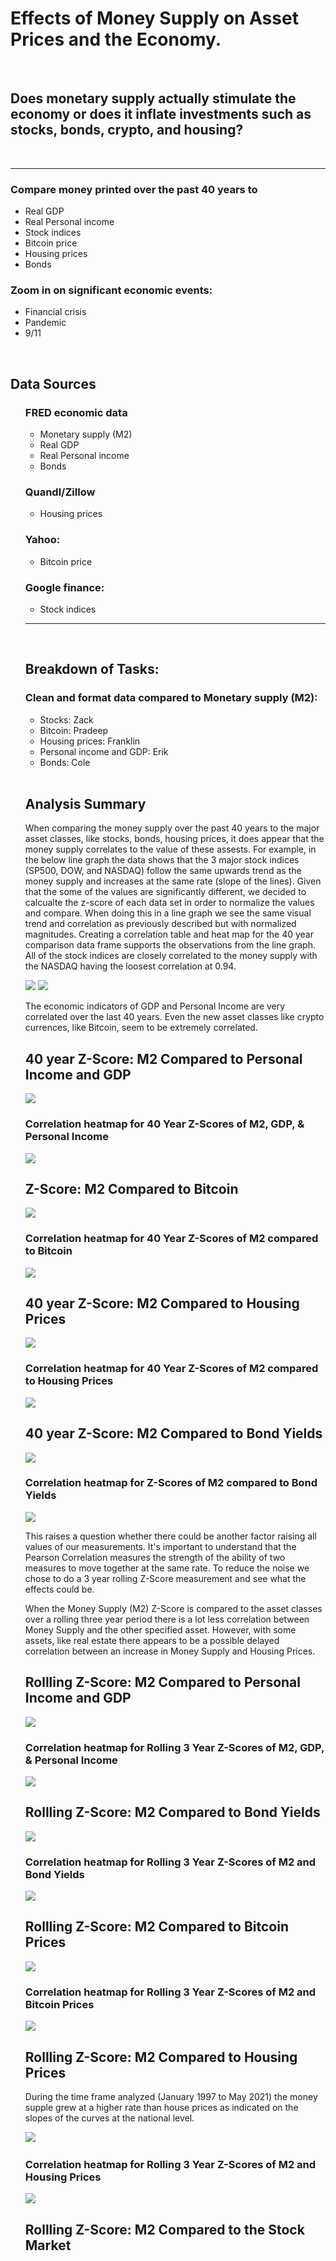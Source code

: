 <h1>Effects of Money Supply on Asset Prices and the Economy.</h1>

<br>
<h2>Does monetary supply actually stimulate the economy or does it inflate investments such as stocks, bonds, crypto, and housing?
</h2><br>
<hr>
<h3>Compare money printed over the past 40 years to</h3>
<ul>
	<li>Real GDP</li>
	<li>Real Personal income</li>
	<li>Stock indices</li>
	<li>Bitcoin price</li>
	<li>Housing prices</li>
	<li>Bonds</li>
</ul>
<h3>Zoom in on significant economic events:</h3>
<ul>
	<li>Financial crisis</li>
	<li>Pandemic</li>
	<li>9/11</li>
</ul>
<br>
<h2>Data Sources</h2>
<ul>
<h3>FRED economic data</h3>
<ul>
    <li>Monetary supply (M2)</li>
    <li>Real GDP</li>
    <li>Real Personal income</li>
    <li>Bonds</li>
</ul>
<h3>Quandl/Zillow</h3>
<ul>
    <li>Housing prices</li>
</ul> 
<h3>Yahoo:</h3>
<ul>
    <li>Bitcoin price</li>
</ul> 
<h3>Google finance:</h3>
<ul>
    <li>Stock indices</li>
</ul>
<hr>
<br>
<h2>
Breakdown of Tasks:
</h2>
<h3>Clean and format data compared to Monetary supply (M2):</h3>
<ul>
    <li>Stocks: Zack</li>
    <li>Bitcoin: Pradeep</li>
    <li>Housing prices: Franklin </li>
    <li>Personal income and GDP: Erik </li>
    <li>Bonds: Cole</li>
</ul>
<br>
<h2>
Analysis Summary
</h2>
<p>
When comparing the money supply over the past 40 years to the major asset classes, like stocks, bonds, housing prices, it does appear that the money supply correlates to the value of these assests. For example, in the below line graph the data shows that the 3 major stock indices (SP500, DOW, and NASDAQ) follow the same upwards trend as the money supply and increases at the same rate (slope of the lines). Given that the some of the values are significantly different, we decided to calcualte the z-score of each data set in order to normalize the values and compare. When doing this in a line graph we see the same visual trend and correlation as previously described but with normalized magnitudes. Creating a correlation table and heat map for the 40 year comparison data frame supports the observations from the line graph. All of the stock indices are closely correlated to the money supply with the NASDAQ having the loosest correlation at 0.94.   
</p>

<!-- ![image](Resources/Stock Index Z-Score Comparison Graph.png) -->
<img src="Resources/Stock Index Z-Score Comparison Graph.png">

<img src="Resources/Overall Correlation Heat Map.png">

<p>
The economic indicators of GDP and Personal Income are very correlated over the last 40 years.  Even the new asset classes like crypto currences, like Bitcoin, seem to be extremely correlated.
</p>
<h2>40 year Z-Score: M2 Compared to Personal Income and GDP</h2>
<img src="Resources/el-40y_Z-Score_plot.png">
<br>
<h3>Correlation heatmap for 40 Year Z-Scores of M2, GDP, & Personal Income</h3>
<img src="Resources/el-Correlation_of_M2_GDP_Income_40yr.png">

<h2>Z-Score: M2 Compared to Bitcoin</h2>
<img src="Resources/pd_z_score_m2sl_btc_plot.png">
<br>
<h3>Correlation heatmap for 40 Year Z-Scores of M2 compared to Bitcoin</h3>
<img src="Resources/pd_z_score_m2sl_btc_corr_hvplot.png">

<h2>40 year Z-Score: M2 Compared to Housing Prices</h2>
<img src="Resources/FVaca_2_National_plot_z_score.png">
<br>
<h3>Correlation heatmap for 40 Year Z-Scores of M2 compared to Housing Prices</h3>
<img src="Resources/FVaca_4_National_correlation_plot.png">

<h2>40 year Z-Score: M2 Compared to Bond Yields</h2>
<img src="Resources/ZScore_Plot_CM.png">
<br>
<h3>Correlation heatmap for Z-Scores of M2 compared to Bond Yields</h3>
<img src="Resources/Bond_M2_Heat_CM.png">



<p>This raises a question whether there could be another factor raising all values of our measurements.  It's important to understand that the Pearson Correlation measures the strength of the ability of two measures to move together at the same rate. To reduce the noise we chose to do a 3 year rolling Z-Score measurement and see what the effects could be.
</p>
<p>
When the Money Supply (M2) Z-Score is compared to the asset classes over a rolling three year period there is a lot less correlation between Money Supply and the other specified asset.  However, with some assets, like real estate there appears to be a possible delayed correlation between an increase in Money Supply and Housing Prices.
</p>

<h2>Rollling Z-Score: M2 Compared to Personal Income and GDP</h2>
<!-- ![image](Resources/el-Rolling_3year_Z-Score_M2_GDP_Income_plot.png) -->
<img src="Resources/el-Rolling_3year_Z-Score_M2_GDP_Income_plot.png">
<br>
<h3>Correlation heatmap for Rolling 3 Year Z-Scores of M2, GDP, & Personal Income</h3>
<img src="Resources/el-Correlation_of_M2_GDP_Income.png">

<h2>Rollling Z-Score: M2 Compared to Bond Yields</h2>
<!-- ![image](Resources/Rolling_ZScore_Plot_CM.png) -->
<img src="Resources/Rolling_ZScore_Plot_CM.png">
<br>
<h3>Correlation heatmap for Rolling 3 Year Z-Scores of M2 and Bond Yields</h3>
<img src="Resources/Bond_M2_Heat_CM.png">

<h2>Rollling Z-Score: M2 Compared to Bitcoin Prices</h2>
<!-- ![image](Resources/pd_rolling_z_score_m2sl_btc_corr_pandemic.png) -->
<img src="Resources/pd_rolling_z_score_m2sl_btc_corr_pandemic.png">
<br>
<h3>Correlation heatmap for Rolling 3 Year Z-Scores of M2 and Bitcoin Prices</h3>
<img src="Resources/pd_rolling_z_score_m2sl_btc_corr_hvplot.png">


<h2>Rollling Z-Score: M2 Compared to Housing Prices</h2>
<p>During the time frame analyzed (January 1997 to May 2021) the money supple grew at a higher rate than house prices as indicated on the slopes of the curves at the national level.</p>
​
<!-- ![image](Resources/FVaca_3_National_plot_rolling_z.png) -->
<img src="Resources/FVaca_3_National_plot_rolling_z.png">
<br>
<h3>Correlation heatmap for Rolling 3 Year Z-Scores of M2 and Housing Prices</h3>
<img src="Resources/FVaca_17_National_correlation_rolling_z_plot.png">

<h2>Rollling Z-Score: M2 Compared to the Stock Market</h2>
